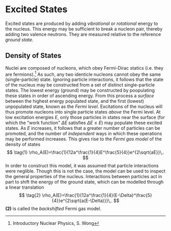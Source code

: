 Excited States
==============
Excited states are produced by adding _vibrational_ or _rotational_ energy to the nucleus. This energy may be sufficient to break a nucleon pair, thereby adding two valence neutrons. They are measured relative to the reference *ground state*.

Density of States
-----------------
<!-- TODO link fermi-dirac -->
Nuclei are composed of nucleons, which obey Fermi-Dirac statics (i.e. they are fermions).[^wong] As such, any two identicle nucleons cannot obey the same (single-particle) state. Ignoring particle interactions, it follows that the state of the nucleus may be constructed from a set of distinct single-particle states. The lowest energy (ground) may be constructed by poopulating these states in order of ascending energy. From this process a *surface* between the highest energy populated state, and the first (lowest) unpopulated state, known as the *Fermi level*. Excitations of the nucleus will thus promote nucleons into single particle states *above* the Fermi level. At low excitation energies $E$, only those particles in states near the surface (for which the "work function" $\Delta E$ satisfies $\Delta E \leq E$) may populate these excited states. As $E$ increases, it follows that a greater number of particles can be promoted, and the number of *independent* ways in which these operations may be performed increases. This gives rise to the *Fermi gas model* of the density of states
$$
\tag{1}
\rho_A(E)=\frac{1}{12a^\frac{1}{4}E^\frac{5}{4}}e^{2\sqrt{aE}}\,.
$$
In order to construct this model, it was assumed that particle interactions were neglible. Though this is not the case, the model can be used to inspect the general properties of the nucleus. Interactions between particles act in part to shift the energy of the ground state, which can be modelled through a linear translation 
$$
\tag{2}
\rho_A(E)=\frac{1}{12a^\frac{1}{4}(E-\Delta)^\frac{5}{4}}e^{2\sqrt{a(E-\Delta)}}\,.
$$
**(2)** is called the *backshifted* Fermi gas model.

<!-- TODO flesh this out -->
[^wong]: Introductory Nuclear Physics, S. Wong